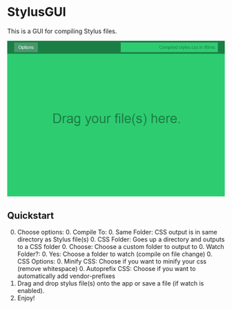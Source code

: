 StylusGUI
=========

This is a GUI for compiling Stylus files. 

![stylusgui](https://raw.githubusercontent.com/caseymorrisus/StylusGUI/gh-pages/img/Preview.png)

Quickstart
----------

0. Choose options:
	0. Compile To:
		0. Same Folder: CSS output is in same directory as Stylus file(s) 
		0. CSS Folder: Goes up a directory and outputs to a CSS folder 
		0. Choose: Choose a custom folder to output to
	0. Watch Folder?:
		0. Yes: Choose a folder to watch (compile on file change)
	0. CSS Options:
	0. Minify CSS: Choose if you want to minify your css (remove whitespace) 
	0. Autoprefix CSS: Choose if you want to automatically add vendor-prefixes
0. Drag and drop stylus file(s) onto the app or save a file (if watch is enabled).
0. Enjoy!
